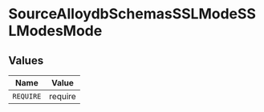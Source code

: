 # SourceAlloydbSchemasSSLModeSSLModesMode


## Values

| Name      | Value     |
| --------- | --------- |
| `REQUIRE` | require   |